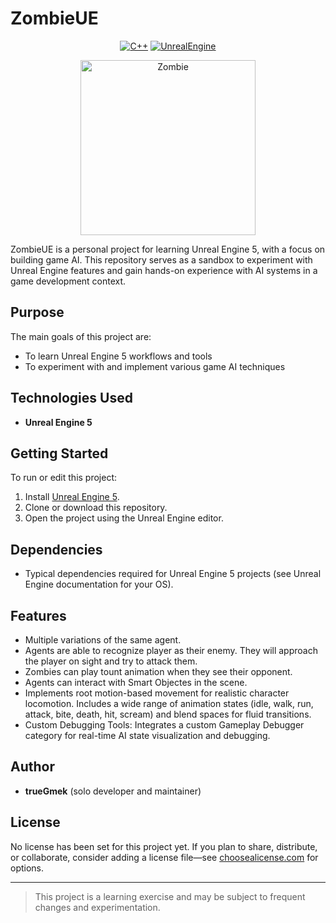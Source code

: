 
# ZombieUE

<div align="center">

[![C++](https://img.shields.io/badge/C%2B%2B-00599C?style=for-the-badge&logo=cplusplus&logoColor=white)](https://isocpp.org/)
[![UnrealEngine](https://img.shields.io/badge/Unreal_Engine-black?style=for-the-badge&logo=unrealengine&logoColor=white)](https://www.unrealengine.com/en-US/unreal-engine-5)

<img alt="Zombie" height="280" src="icon.png" />

</div>

ZombieUE is a personal project for learning Unreal Engine 5, with a focus on building game AI. This repository serves as a sandbox to experiment with Unreal Engine features and gain hands-on experience with AI systems in a game development context.

## Purpose

The main goals of this project are:
- To learn Unreal Engine 5 workflows and tools
- To experiment with and implement various game AI techniques

## Technologies Used

- **Unreal Engine 5**

## Getting Started

To run or edit this project:

1. Install [Unreal Engine 5](https://www.unrealengine.com/en-US/download).
2. Clone or download this repository.
3. Open the project using the Unreal Engine editor.

## Dependencies

- Typical dependencies required for Unreal Engine 5 projects (see Unreal Engine documentation for your OS).

## Features

- Multiple variations of the same agent.
- Agents are able to recognize player as their enemy. They will approach the player on sight and try to attack them.
- Zombies can play tount animation when they see their opponent.
- Agents can interact with Smart Objectes in the scene.
- Implements root motion-based movement for realistic character locomotion. Includes a wide range of animation states (idle, walk, run, attack, bite, death, hit, scream) and blend spaces for fluid transitions.
- Custom Debugging Tools: Integrates a custom Gameplay Debugger category for real-time AI state visualization and debugging.

## Author

- **trueGmek** (solo developer and maintainer)

## License

No license has been set for this project yet. If you plan to share, distribute, or collaborate, consider adding a license file—see [choosealicense.com](https://choosealicense.com/) for options.

---

> This project is a learning exercise and may be subject to frequent changes and experimentation.
